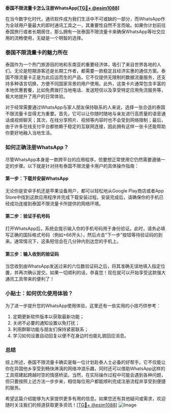 **泰国不限流量卡怎么注册WhatsApp[[TG💪+ @esim1088](https://t.me/s/esim1088)]**

在当今数字化时代，通讯软件成为我们生活中不可或缺的一部分，而WhatsApp作为全球用户量最大的即时通讯工具之一，其重要性自然不言而喻。如果你计划前往泰国旅行或者长期居住，那么拥有一张泰国不限流量卡来确保WhatsApp等社交应用的流畅使用，无疑是一个明智的选择。

### 泰国不限流量卡的魅力所在

泰国作为一个热门旅游目的地和东南亚的重要经济体，吸引了来自世界各地的人们。无论是短期游客还是长期工作者，都需要一款稳定且经济实惠的通信方案。泰国不限流量卡正是为此应运而生的产品，它不仅提供无限制的数据流量服务，还支持多种语言切换，方便不同国家背景的用户使用。此外，这类卡片通常包含丰富的本地优惠套餐，比如免费拨打当地电话、发送短信以及享受特定应用免流服务等，极大地提升了用户的日常体验。

对于经常需要通过WhatsApp与家人朋友保持联系的人来说，选择一张合适的泰国不限流量卡显得尤为重要。首先，它可以让你随时随地与亲友进行高质量的语音通话或视频聊天；其次，在线分享照片、视频等内容时也不会受到网络限制；最后，由于许多在线支付平台都依赖于稳定的互联网连接，因此拥有这样一张卡还能帮助你更好地融入当地生活。

### 如何正确注册WhatsApp？

尽管WhatsApp本身是一款跨平台的应用程序，但要想正常使用它仍然需要遵循一定的步骤。以下就是针对持有泰国不限流量卡用户的具体操作指南：

#### 第一步：下载并安装WhatsApp
无论你是安卓手机还是苹果设备用户，都可以轻松地从Google Play商店或者App Store中找到这款应用程序并完成下载安装过程。安装完成后，请确保你的手机已经成功连接到泰国不限流量卡所提供的网络环境。

#### 第二步：验证手机号码
打开WhatsApp后，系统会提示输入你的手机号码用于身份验证。此时，请务必填写正确的国际格式号码（例如+66开头），然后点击“下一步”按钮等待验证码的到来。通常情况下，这条短信会在几分钟内到达您的手机上。

#### 第三步：输入收到的验证码
当您收到由WhatsApp发送过来的六位数验证码之后，将其准确无误地填入指定位置，并再次确认提交。如果一切顺利的话，恭喜您！现在就可以开始享受这款强大通讯工具带来的便利了！

### 小贴士：如何优化使用体验？
为了进一步提升您的WhatsApp使用体验，这里还有一些实用的小技巧供参考：
1. 定期更新软件版本以获取最新功能；
2. 关闭不必要的通知设置以免打扰；
3. 利用群聊功能与朋友们保持紧密联系；
4. 学习如何设置自动回复以便不在身边时也能礼貌回应消息。

### 总结

综上所述，泰国不限流量卡确实是每一位计划赴泰人士必备的好帮手。它不仅能让你在异国他乡享受到畅快淋漓的网络冲浪乐趣，同时还可以借助WhatsApp这样的工具搭建起跨越时空的情感桥梁。当然，在实际操作过程中可能会遇到各种问题，但只要按照上述方法一步步来，相信每位用户都能顺利完成注册流程并享受到便捷的服务。

希望这篇介绍能够为大家提供更多有用的信息。如果您还有其他疑问或需求，欢迎随时关注我们的频道获取更多资讯！[[TG💪+ @esim1088](https://t.me/s/esim1088)] ![Image](https://i.postimg.cc/4NQfJmqS/Snipaste-2025-05-13-00-14-12.png)
